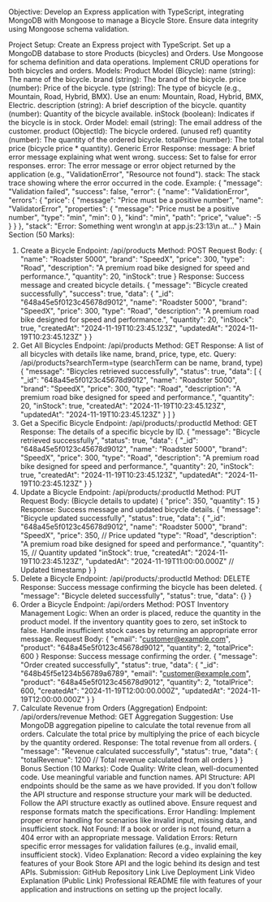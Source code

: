 Objective:
Develop an Express application with TypeScript, integrating MongoDB with Mongoose to manage a Bicycle Store. Ensure data integrity using Mongoose schema validation.

Project Setup:
Create an Express project with TypeScript.
Set up a MongoDB database to store Products (bicycles) and Orders.
Use Mongoose for schema definition and data operations.
Implement CRUD operations for both bicycles and orders.
Models:
Product Model (Bicycle):
name (string): The name of the bicycle.
brand (string): The brand of the bicycle.
price (number): Price of the bicycle.
type (string): The type of bicycle (e.g., Mountain, Road, Hybrid, BMX). Use an enum: Mountain, Road, Hybrid, BMX, Electric.
description (string): A brief description of the bicycle.
quantity (number): Quantity of the bicycle available.
inStock (boolean): Indicates if the bicycle is in stock.
Order Model:
email (string): The email address of the customer.
product (ObjectId): The bicycle ordered. (unused ref)
quantity (number): The quantity of the ordered bicycle.
totalPrice (number): The total price (bicycle price * quantity).
Generic Error Response:
message: A brief error message explaining what went wrong.
success: Set to false for error responses.
error: The error message or error object returned by the application (e.g., "ValidationError", "Resource not found").
stack: The stack trace showing where the error occurred in the code.
Example:
{
  "message": "Validation failed",
  "success": false,
  "error": {
    "name": "ValidationError",
    "errors": {
      "price": {
        "message": "Price must be a positive number",
        "name": "ValidatorError",
        "properties": {
          "message": "Price must be a positive number",
          "type": "min",
          "min": 0
        },
        "kind": "min",
        "path": "price",
        "value": -5
      }
    }
  },
  "stack": "Error: Something went wrong\n    at app.js:23:13\n    at..."
}
Main Section (50 Marks):
1. Create a Bicycle
Endpoint: /api/products
Method: POST
Request Body:
{
  "name": "Roadster 5000",
  "brand": "SpeedX",
  "price": 300,
  "type": "Road",
  "description": "A premium road bike designed for speed and performance.",
  "quantity": 20,
  "inStock": true
}
Response: Success message and created bicycle details.
{
  "message": "Bicycle created successfully",
  "success": true,
  "data": {
    "_id": "648a45e5f0123c45678d9012",
    "name": "Roadster 5000",
    "brand": "SpeedX",
    "price": 300,
    "type": "Road",
    "description": "A premium road bike designed for speed and performance.",
    "quantity": 20,
    "inStock": true,
    "createdAt": "2024-11-19T10:23:45.123Z",
    "updatedAt": "2024-11-19T10:23:45.123Z"
  }
}
2. Get All Bicycles
Endpoint: /api/products
Method: GET
Response: A list of all bicycles with details like name, brand, price, type, etc.
Query: /api/products?searchTerm=type (searchTerm can be name, brand, type)
{
  "message": "Bicycles retrieved successfully",
  "status": true,
  "data": [
    {
      "_id": "648a45e5f0123c45678d9012",
      "name": "Roadster 5000",
      "brand": "SpeedX",
      "price": 300,
      "type": "Road",
      "description": "A premium road bike designed for speed and performance.",
      "quantity": 20,
      "inStock": true,
      "createdAt": "2024-11-19T10:23:45.123Z",
      "updatedAt": "2024-11-19T10:23:45.123Z"
    }
  ]
}
3. Get a Specific Bicycle
Endpoint: /api/products/:productId
Method: GET
Response: The details of a specific bicycle by ID.
{
  "message": "Bicycle retrieved successfully",
  "status": true,
  "data": {
    "_id": "648a45e5f0123c45678d9012",
    "name": "Roadster 5000",
    "brand": "SpeedX",
    "price": 300,
    "type": "Road",
    "description": "A premium road bike designed for speed and performance.",
    "quantity": 20,
    "inStock": true,
    "createdAt": "2024-11-19T10:23:45.123Z",
    "updatedAt": "2024-11-19T10:23:45.123Z"
  }
}
4. Update a Bicycle
Endpoint: /api/products/:productId
Method: PUT
Request Body: (Bicycle details to update)
{
  "price": 350,
  "quantity": 15
}
Response: Success message and updated bicycle details.
{
  "message": "Bicycle updated successfully",
  "status": true,
  "data": {
    "_id": "648a45e5f0123c45678d9012",
    "name": "Roadster 5000",
    "brand": "SpeedX",
    "price": 350, // Price updated
    "type": "Road",
    "description": "A premium road bike designed for speed and performance.",
    "quantity": 15, // Quantity updated
    "inStock": true,
    "createdAt": "2024-11-19T10:23:45.123Z",
    "updatedAt": "2024-11-19T11:00:00.000Z" // Updated timestamp
  }
}
5. Delete a Bicycle
Endpoint: /api/products/:productId
Method: DELETE
Response: Success message confirming the bicycle has been deleted.
{
  "message": "Bicycle deleted successfully",
  "status": true,
  "data": {}
}
6. Order a Bicycle
Endpoint: /api/orders
Method: POST
Inventory Management Logic:
When an order is placed, reduce the quantity in the product model.
If the inventory quantity goes to zero, set inStock to false.
Handle insufficient stock cases by returning an appropriate error message.
Request Body:
{
  "email": "customer@example.com",
  "product": "648a45e5f0123c45678d9012",
  "quantity": 2,
  "totalPrice": 600
}
Response: Success message confirming the order.
{
  "message": "Order created successfully",
  "status": true,
  "data": {
    "_id": "648b45f5e1234b56789a6789",
    "email": "customer@example.com",
    "product": "648a45e5f0123c45678d9012",
    "quantity": 2,
    "totalPrice": 600,
    "createdAt": "2024-11-19T12:00:00.000Z",
    "updatedAt": "2024-11-19T12:00:00.000Z"
  }
}
7. Calculate Revenue from Orders (Aggregation)
Endpoint: /api/orders/revenue
Method: GET
Aggregation Suggestion:
Use MongoDB aggregation pipeline to calculate the total revenue from all orders.
Calculate the total price by multiplying the price of each bicycle by the quantity ordered.
Response: The total revenue from all orders.
{
  "message": "Revenue calculated successfully",
  "status": true,
  "data": {
    "totalRevenue": 1200 // Total revenue calculated from all orders
  }
}
Bonus Section (10 Marks):
Code Quality:
Write clean, well-documented code.
Use meaningful variable and function names.
API Structure:
API endpoints should be the same as we have provided. If you don't follow the API structure and response structure your mark will be deducted.
Follow the API structure exactly as outlined above.
Ensure request and response formats match the specifications.
Error Handling:
Implement proper error handling for scenarios like invalid input, missing data, and insufficient stock.
Not Found: If a book or order is not found, return a 404 error with an appropriate message.
Validation Errors: Return specific error messages for validation failures (e.g., invalid email, insufficient stock).
Video Explanation:
Record a video explaining the key features of your Book Store API and the logic behind its design and test APIs.
Submission:
GitHub Repository Link
Live Deployment Link
Video Explanation (Public Link)
Professional README file with features of your application and instructions on setting up the project locally.